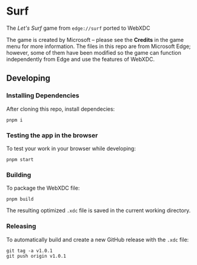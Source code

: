 # Surf

The *Let's Surf* game from ``edge://surf`` ported to WebXDC

The game is created by Microsoft – please see the **Credits** in the game menu for more information. The files in this repo are from Microsoft Edge; however, some of them have been modified so the game can function independently from Edge and use the features of WebXDC.

## Developing

### Installing Dependencies

After cloning this repo, install dependecies:

```
pnpm i
```

### Testing the app in the browser

To test your work in your browser while developing:

```
pnpm start
```

### Building

To package the WebXDC file:

```
pnpm build
```

The resulting optimized `.xdc` file is saved in the current working directory.

### Releasing

To automatically build and create a new GitHub release with the `.xdc` file:

```
git tag -a v1.0.1
git push origin v1.0.1
```

